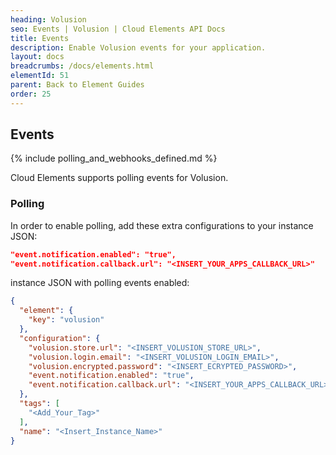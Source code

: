 ```yaml
---
heading: Volusion
seo: Events | Volusion | Cloud Elements API Docs
title: Events
description: Enable Volusion events for your application.
layout: docs
breadcrumbs: /docs/elements.html
elementId: 51
parent: Back to Element Guides
order: 25
---
```


## Events

{% include polling_and_webhooks_defined.md %}

Cloud Elements supports polling events for Volusion.

### Polling

In order to enable polling, add these extra configurations to your instance JSON:

```JSON
"event.notification.enabled": "true",
"event.notification.callback.url": "<INSERT_YOUR_APPS_CALLBACK_URL>"
```

instance JSON with polling events enabled:

```json
{
  "element": {
    "key": "volusion"
  },
  "configuration": {
    "volusion.store.url": "<INSERT_VOLUSION_STORE_URL>",
    "volusion.login.email": "<INSERT_VOLUSION_LOGIN_EMAIL>",
    "volusion.encrypted.password": "<INSERT_ECRYPTED_PASSWORD>",
    "event.notification.enabled": "true",
    "event.notification.callback.url": "<INSERT_YOUR_APPS_CALLBACK_URL>"
  },
  "tags": [
    "<Add_Your_Tag>"
  ],
  "name": "<Insert_Instance_Name>"
}
```
